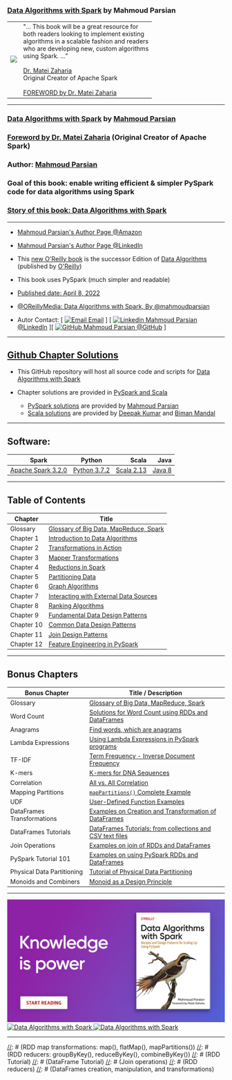 ### [Data Algorithms with Spark](https://www.oreilly.com/library/view/data-algorithms-with/9781492082378/) by Mahmoud Parsian

<table>
<tr>
<td>
<a href="https://www.oreilly.com/library/view/data-algorithms-with/9781492082378/">
<img src="https://learning.oreilly.com/library/cover/9781492082378/250w/">
</a>
</td>
<td>
"... This  book  will be a  great resource for <br>
both readers looking  to  implement  existing <br>
algorithms in a scalable fashion and readers <br>
who are developing new, custom algorithms  <br>
using Spark. ..." <br>
<br>
<a href="https://cs.stanford.edu/people/matei/">Dr. Matei Zaharia</a><br>
Original Creator of Apache Spark <br>
<br>
<a href="https://github.com/mahmoudparsian/data-algorithms-with-spark/blob/master/docs/FOREWORD_by_Dr_Matei_Zaharia.md">FOREWORD by Dr. Matei Zaharia</a><br>
</td>
</tr>   
</table>


-------

### [Data Algorithms with Spark](https://www.oreilly.com/library/view/data-algorithms-with/9781492082378/) by [Mahmoud Parsian](https://www.linkedin.com/mahmoudparsian/)

### [Foreword by Dr. Matei Zaharia](./docs/FOREWORD_by_Dr_Matei_Zaharia.md) (Original Creator of Apache Spark)

### Author: [Mahmoud Parsian](https://www.linkedin.com/in/mahmoudparsian/) 

### Goal of this book: enable writing efficient & simpler PySpark code for data algorithms using Spark

### [Story of this book: Data Algorithms with Spark](./docs/story_of_book.md)


--------

* [Mahmoud Parsian's Author Page @Amazon](https://www.amazon.com/author/mahmoudparsian/)

* [Mahmoud Parsian's Author Page @LinkedIn](https://www.linkedin.com/mahmoudparsian/)

* This [new O'Reilly book](https://www.oreilly.com/library/view/data-algorithms-with/9781492082378/) 
  is the successor Edition of [Data Algorithms](https://www.oreilly.com/library/view/data-algorithms/9781491906170/) 
  (published by [O'Reilly](https://www.oreilly.com/library/view/data-algorithms-with/9781492082378/))

* This book uses PySpark (much simpler and readable)
	
* [Published date: April 8, 2022](https://www.oreilly.com/library/view/data-algorithms-with/9781492082378/)

* [@OReillyMedia: Data Algorithms with Spark, By @mahmoudparsian](https://twitter.com/OReillyMedia/status/1511796122548903938/)

* Autor Contact: [ [![Email](https://support.microsoft.com/images/Mail-GrayScale.png) Email](mailto:mahmoud.parsian@yahoo.com) ]  [  [![Linkedin](https://i.stack.imgur.com/gVE0j.png) Mahmoud Parsian @LinkedIn](https://www.linkedin.com/mahmoudparsian/) ][  [![GitHub](https://i.stack.imgur.com/tskMh.png) Mahmoud Parsian @GitHub](https://github.com/mahmoudparsian/) ]


-------

## [Github Chapter Solutions](./code/)

* This GitHub repository will host all source code and scripts for 
  [Data Algorithms with Spark]((https://www.oreilly.com/library/view/data-algorithms-with/9781492082378/))

* Chapter solutions are provided in [PySpark and Scala](./code/)
	* [PySpark solutions](./code/) are provided by [Mahmoud Parsian](https://github.com/mahmoudparsian/)
	* [Scala solutions](./code/) are provided by [Deepak Kumar](https://github.com/deepakmca05/) and [Biman Mandal](https://github.com/bimanmandal/)
	
-----

## Software:


| Spark    |      Python      |  Scala | Java 
|----------|:----------------:|-------:|-----------:|
| [Apache Spark 3.2.0](http://spark.apache.org/downloads.html) |  [Python 3.7.2](https://www.python.org/downloads/) | [Scala 2.13](https://https://www.scala-lang.org/download/scala2.html) | [Java 8](https://www.oracle.com/java/technologies/downloads/#java8) |

-----

## Table of Contents

| Chapter      |      Title       |
|--------------|------------------|
| Glossary     | [Glossary of Big Data, MapReduce, Spark](https://github.com/mahmoudparsian/big-data-mapreduce-course/blob/master/slides/glossary/glossary_of_big_data_and_mapreduce.md)
| Chapter 1    | [Introduction to Data Algorithms](./code/chap01/) |
| Chapter 2    | [Transformations in Action](./code/chap02/) |
| Chapter 3    | [Mapper Transformations](./code/chap03/) |
| Chapter 4    | [Reductions in Spark](./code/chap04/) |
| Chapter 5    | [Partitioning Data](./code/chap05/) |
| Chapter 6    | [Graph Algorithms](./code/chap06/) |
| Chapter 7    | [Interacting with External Data Sources](./code/chap07/) |
| Chapter 8    | [Ranking Algorithms](./code/chap08/) |
| Chapter 9    | [Fundamental Data Design Patterns](./code/chap09/) |
| Chapter 10   | [Common Data Design Patterns](./code/chap10/) |
| Chapter 11   | [Join Design Patterns](./code/chap11/) |
| Chapter 12   | [Feature Engineering in PySpark](./code/chap12/) |


--------

## Bonus Chapters


| Bonus Chapter                     | Title / Description  |
|-----------------------------------|----------------------|
| Glossary                          | [Glossary of Big Data, MapReduce, Spark](https://github.com/mahmoudparsian/big-data-mapreduce-course/blob/master/slides/glossary/glossary_of_big_data_and_mapreduce.md)  |
| Word Count                        | [Solutions for Word Count using RDDs and DataFrames](./code/bonus_chapters/wordcount/)  |
| Anagrams                          | [Find words, which are anagrams](./code/bonus_chapters/anagrams/) |
| Lambda Expressions                | [Using Lambda Expressions in PySpark programs](./code/bonus_chapters/lambda_expressions/) |
| TF-IDF                            | [Term Frequency - Inverse Document Frequency](./code/bonus_chapters/TF-IDF/) |
| K-mers                            | [K-mers for DNA Sequences](./code/bonus_chapters/k-mers/) |
| Correlation                       | [All vs. All Correlation](./code/bonus_chapters/correlation/)  |
| Mapping Partitions                | [`mapPartitions()` Complete Example](./code/bonus_chapters/mappartitions/)  |
| UDF                               | [User-Defined Function Examples](./code/bonus_chapters/UDF/)  |
| DataFrames Transformations        | [Examples on Creation and Transformation of DataFrames](./code/bonus_chapters/dataframes/) |
| DataFrames Tutorials              | [DataFrames Tutorials: from collections and CSV text files](./code/bonus_chapters/dataframes/) |
| Join Operations                   | [Examples on join of RDDs and DataFrames](./code/bonus_chapters/join/)|
| PySpark Tutorial 101              | [Examples on using PySpark RDDs and DataFrames](./code/bonus_chapters/pyspark_tutorial/) |
| Physical Data Partitioning        | [Tutorial of Physical Data Partitioning](./code/bonus_chapters/physical_partitioning/README.md) |
| Monoids and Combiners             | [Monoid as a Design Principle](https://github.com/mahmoudparsian/data-algorithms-with-spark/blob/master/wiki-spark/docs/monoid/README.md) |

-------

<a href="https://www.oreilly.com/library/view/data-algorithms-with/9781492082378">
    <img
        alt="Data Algorithms with Spark"
        src="images/data_algorithms_with_spark_knowledge_is_power.jpeg"
>

<a href="https://www.oreilly.com/library/view/data-algorithms-with/9781492082378/">
    <img
        alt="Data Algorithms with Spark"
        src="images/Data-Algorithms-with-Spark_mech2.png"
>

<a href="https://www.oreilly.com/library/view/data-algorithms-with/9781492082378/">
    <img
        alt="Data Algorithms with Spark"
        src="images/Data_Algorithms_with_Spark_COVER_9781492082385.png"
>

------


[//]: # (metadata:)
[//]: # (Data Algorithms with Spark, Spark, PySpark, Python)
[//]: # (MapReduce, Distributed Algorithms, mappers, reducers, partitioners)
[//]: # (Transformations, Actions, RDDs, DataFrames, SQL)
[//]: # (Data Design Patterns, monoids)
[//]: # (RDD map transformations: map(), flatMap(), mapPartitions())
[//]: # (RDD reducers: groupByKey(), reduceByKey(), combineByKey())
[//]: # (RDD Tutorial)
[//]: # (DataFrame Tutorial)
[//]: # (Join operations)
[//]: # (RDD reducers)
[//]: # (DataFrames creation, manipulation, and transformations)
